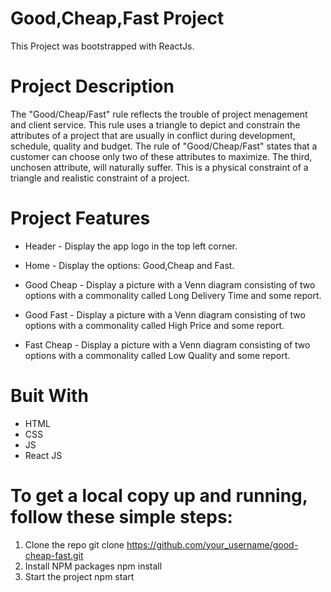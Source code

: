 # Good,Cheap,Fast Project

This Project was bootstrapped with ReactJs.

# Project Description

The "Good/Cheap/Fast" rule reflects the trouble of project menagement and client service. This rule uses a triangle to depict and constrain the attributes of a project that are usually in conflict during development, schedule, quality and budget. The rule of "Good/Cheap/Fast" states that a customer can choose only two of these attributes to maximize. The third, unchosen attribute, will naturally suffer. This is a physical constraint of a triangle and realistic constraint of a project.

# Project Features

- Header - Display the app logo in the top left corner.

- Home - Display the options: Good,Cheap and Fast.

- Good Cheap - Display a picture with a Venn diagram consisting of two options with a commonality called Long Delivery Time and some report.

- Good Fast - Display a picture with a Venn diagram consisting of two options with a commonality called High Price and some report.

- Fast Cheap - Display a picture with a Venn diagram consisting of two options with a commonality called Low Quality and some report.

# Buit With

- HTML
- CSS
- JS
- React JS

# To get a local copy up and running, follow these simple steps:

1. Clone the repo
   git clone https://github.com/your_username/good-cheap-fast.git
2. Install NPM packages
   npm install
3. Start the project
   npm start
